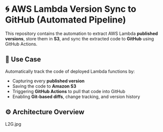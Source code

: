 # 🌀 AWS Lambda Version Sync to GitHub (Automated Pipeline)

This repository contains the automation to extract AWS Lambda **published versions**, store them in **S3**, and sync the extracted code to **GitHub** using GitHub Actions.

## 📌 Use Case

Automatically track the code of deployed Lambda functions by:
- Capturing every **published version**
- Saving the code to **Amazon S3**
- Triggering **GitHub Actions** to pull that code into GitHub
- Enabling **Git-based diffs**, change tracking, and version history

## ⚙️ Architecture Overview


L2G.jpg 

